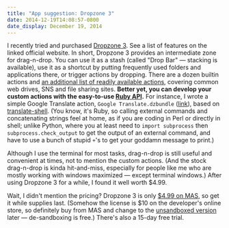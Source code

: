 ```yaml
---
title: "App suggestion: Dropzone 3"
date: 2014-12-19T14:08:57-0800
date_display: December 19, 2014
---
```


I recently tried and purchased [Dropzone 3](https://aptonic.com/dropzone3/). See a list of features on the linked official website. In short, Dropzone 3 provides an intermediate zone for drag-n-drop. You can use it as a stash (called "Drop Bar" — stacking is available), use it as a shortcut by putting frequently used folders and applications there, or trigger actions by dropping. There are a dozen builtin actions and [an additional list of readily available actions](https://aptonic.com/dropzone3/actions/), covering common web drives, SNS and file sharing sites. **Better yet, you can develop your custom actions with the easy-to-use [Ruby API](https://github.com/aptonic/dropzone3-actions/blob/master/README.md#dzalerttitle-message).** For instance, I wrote a simple Google Translate action, `Google Translate.dzbundle` ([link](https://gist.github.com/zmwangx/b27f106a8ba47468a43d)), based on [translate-shell](https://github.com/soimort/translate-shell). (You know, it's Ruby, so calling external commands and concatenating strings feel at home, as if you are coding in Perl or directly in shell; unlike Python, where you at least need to `import subprocess` then `subprocess.check_output` to get the output of an external command, and have to use a bunch of stupid `+`'s to get your goddamn message to print.)

Although I use the terminal for most tasks, drag-n-drop is still useful and convenient at times, not to mention the custom actions. (And the stock drag-n-drop is kinda hit-and-miss, especially for people like me who are mostly working with windows maximized — except terminal windows.) After using Dropzone 3 for a while, I found it well worth $4.99.

Wait, I didn't mention the pricing? Dropzone 3 is only [$4.99 on MAS](https://itunes.apple.com/us/app/dropzone-3/id695406827?ls=1&mt=12), so get it while supplies last. (Somehow the license is $10 on the developer's online store, so definitely buy from MAS and change to the [unsandboxed version](https://aptonic.com/dropzone3/sandboxing.php) later — de-sandboxing is free.) There's also a 15-day free trial.
